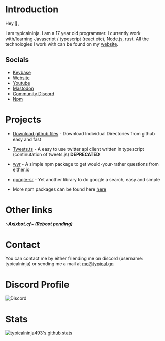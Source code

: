 # Introduction

Hey 👋,

I am typicalninja. I am a 17 year old programmer. I currently work with/learning Javascript / typescript (react etc), Node.js, rust.
All the technologies I work with can be found on my [website](https://typical.gq).

## Socials

* [Keybase](https://keybase.io/typicalninja)
* [Website](https://typical.gq)
* [Youtube](https://www.youtube.com/@typical_ninja)
* [Mastodon](https://mastodon.social/@typicalninja)
* [Community Discord](https://discord.com/invite/HVnGtzMaW4)
* [Npm](https://www.npmjs.com/~typicalninja21)

# Projects

* [Download github files](https://github.com/typicalninja493/download-github-files) - Download Individual Directories from github easy and fast

* [Tweets.ts](https://www.npmjs.com/package/tweets.ts) - A easy to use twitter api client written in typescript (continutation of tweets.js)  **DEPRECATED**

* [wyr](https://www.npmjs.com/package/wyr) - A simple npm package to get would-your-rather questions from either.io

* [google-sr](https://www.npmjs.com/package/google-sr) - Yet another library to do google a search, easy and simple

* More npm packages can be found here [here](https://www.npmjs.com/~typicalninja21)

# Other links

##### [~Axixbot.cf~](https://axixbot.cf/) (Reboot pending)

# Contact 

You can contact me by either friending me on discord (username: typicalninja) or sending me a mail at [me@typical.gq](mailto:me@typical.gq)

# Discord Profile

![Discord](https://discord.c99.nl/widget/theme-3/645592347475836949.png)

# Stats

[![typicalninja493's github stats](https://github-readme-stats.vercel.app/api?username=typicalninja493&count_private=true&show_border=false&show_icons=true&theme=nightowl)](https://github.com/typicalninja493/typicalninja493)


